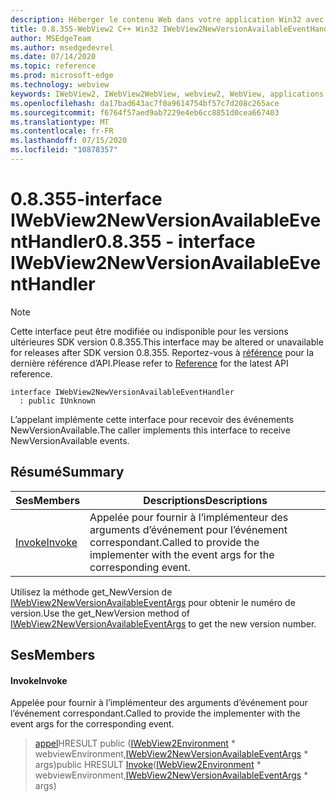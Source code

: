 ```yaml
---
description: Héberger le contenu Web dans votre application Win32 avec le contrôle Microsoft Edge WebView2
title: 0.8.355-WebView2 C++ Win32 IWebView2NewVersionAvailableEventHandler
author: MSEdgeTeam
ms.author: msedgedevrel
ms.date: 07/14/2020
ms.topic: reference
ms.prod: microsoft-edge
ms.technology: webview
keywords: IWebView2, IWebView2WebView, webview2, WebView, applications Win32, Win32, Edge
ms.openlocfilehash: da17bad643ac7f0a9614754bf57c7d208c265ace
ms.sourcegitcommit: f6764f57aed9ab7229e4eb6cc8851d0cea667403
ms.translationtype: MT
ms.contentlocale: fr-FR
ms.lasthandoff: 07/15/2020
ms.locfileid: "10878357"
---
```

# <span data-ttu-id="33afd-104">0.8.355-interface IWebView2NewVersionAvailableEventHandler</span><span class="sxs-lookup"><span data-stu-id="33afd-104">0.8.355 - interface IWebView2NewVersionAvailableEventHandler</span></span> 

> [!NOTE]
> <span data-ttu-id="33afd-105">Cette interface peut être modifiée ou indisponible pour les versions ultérieures SDK version 0.8.355.</span><span class="sxs-lookup"><span data-stu-id="33afd-105">This interface may be altered or unavailable for releases after SDK version 0.8.355.</span></span> <span data-ttu-id="33afd-106">Reportez-vous à [référence](../../../webview2-api-reference.md) pour la dernière référence d’API.</span><span class="sxs-lookup"><span data-stu-id="33afd-106">Please refer to [Reference](../../../webview2-api-reference.md) for the latest API reference.</span></span>

```
interface IWebView2NewVersionAvailableEventHandler
  : public IUnknown
```

<span data-ttu-id="33afd-107">L’appelant implémente cette interface pour recevoir des événements NewVersionAvailable.</span><span class="sxs-lookup"><span data-stu-id="33afd-107">The caller implements this interface to receive NewVersionAvailable events.</span></span>

## <span data-ttu-id="33afd-108">Résumé</span><span class="sxs-lookup"><span data-stu-id="33afd-108">Summary</span></span>

 <span data-ttu-id="33afd-109">Ses</span><span class="sxs-lookup"><span data-stu-id="33afd-109">Members</span></span>                        | <span data-ttu-id="33afd-110">Descriptions</span><span class="sxs-lookup"><span data-stu-id="33afd-110">Descriptions</span></span>
--------------------------------|---------------------------------------------
[<span data-ttu-id="33afd-111">Invoke</span><span class="sxs-lookup"><span data-stu-id="33afd-111">Invoke</span></span>](#invoke) | <span data-ttu-id="33afd-112">Appelée pour fournir à l’implémenteur des arguments d’événement pour l’événement correspondant.</span><span class="sxs-lookup"><span data-stu-id="33afd-112">Called to provide the implementer with the event args for the corresponding event.</span></span>

<span data-ttu-id="33afd-113">Utilisez la méthode get_NewVersion de [IWebView2NewVersionAvailableEventArgs](IWebView2NewVersionAvailableEventArgs.md) pour obtenir le numéro de version.</span><span class="sxs-lookup"><span data-stu-id="33afd-113">Use the get_NewVersion method of [IWebView2NewVersionAvailableEventArgs](IWebView2NewVersionAvailableEventArgs.md) to get the new version number.</span></span>

## <span data-ttu-id="33afd-114">Ses</span><span class="sxs-lookup"><span data-stu-id="33afd-114">Members</span></span>

#### <span data-ttu-id="33afd-115">Invoke</span><span class="sxs-lookup"><span data-stu-id="33afd-115">Invoke</span></span> 

<span data-ttu-id="33afd-116">Appelée pour fournir à l’implémenteur des arguments d’événement pour l’événement correspondant.</span><span class="sxs-lookup"><span data-stu-id="33afd-116">Called to provide the implementer with the event args for the corresponding event.</span></span>

> <span data-ttu-id="33afd-117">[appel](#invoke)HRESULT public ([IWebView2Environment](IWebView2Environment.md) \* webviewEnvironment,[IWebView2NewVersionAvailableEventArgs](IWebView2NewVersionAvailableEventArgs.md) \* args)</span><span class="sxs-lookup"><span data-stu-id="33afd-117">public HRESULT [Invoke](#invoke)([IWebView2Environment](IWebView2Environment.md) \* webviewEnvironment,[IWebView2NewVersionAvailableEventArgs](IWebView2NewVersionAvailableEventArgs.md) \* args)</span></span>

